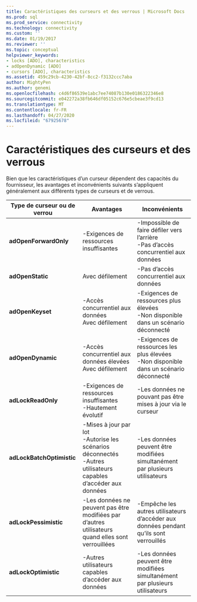```yaml
---
title: Caractéristiques des curseurs et des verrous | Microsoft Docs
ms.prod: sql
ms.prod_service: connectivity
ms.technology: connectivity
ms.custom: ''
ms.date: 01/19/2017
ms.reviewer: ''
ms.topic: conceptual
helpviewer_keywords:
- locks [ADO], characteristics
- adOpenDynamic [ADO]
- cursors [ADO], characteristics
ms.assetid: 459c29cb-4230-42bf-8cc2-f3132ccc7aba
author: MightyPen
ms.author: genemi
ms.openlocfilehash: c4d6f86539e1abc7ee74087b130e0186322346e8
ms.sourcegitcommit: e042272a38fb646df05152c676e5cbeae3f9cd13
ms.translationtype: MT
ms.contentlocale: fr-FR
ms.lasthandoff: 04/27/2020
ms.locfileid: "67925678"
---
```

# <a name="cursor-and-lock-characteristics"></a>Caractéristiques des curseurs et des verrous
Bien que les caractéristiques d’un curseur dépendent des capacités du fournisseur, les avantages et inconvénients suivants s’appliquent généralement aux différents types de curseurs et de verrous.  
  
|Type de curseur ou de verrou|Avantages|Inconvénients|  
|-------------------------|----------------|-------------------|  
|**adOpenForwardOnly**|-Exigences de ressources insuffisantes|-Impossible de faire défiler vers l’arrière<br />-Pas d’accès concurrentiel aux données|  
|**adOpenStatic**|Avec défilement|-Pas d’accès concurrentiel aux données|  
|**adOpenKeyset**|-Accès concurrentiel aux données<br />Avec défilement|-Exigences de ressources plus élevées<br />-Non disponible dans un scénario déconnecté|  
|**adOpenDynamic**|-Accès concurrentiel aux données élevées<br />Avec défilement|-Exigences de ressources les plus élevées<br />-Non disponible dans un scénario déconnecté|  
|**adLockReadOnly**|-Exigences de ressources insuffisantes<br />-Hautement évolutif|-Les données ne pouvant pas être mises à jour via le curseur|  
|**adLockBatchOptimistic**|-Mises à jour par lot<br />-Autorise les scénarios déconnectés<br />-Autres utilisateurs capables d’accéder aux données|-Les données peuvent être modifiées simultanément par plusieurs utilisateurs|  
|**adLockPessimistic**|-Les données ne peuvent pas être modifiées par d’autres utilisateurs quand elles sont verrouillées|-Empêche les autres utilisateurs d’accéder aux données pendant qu’ils sont verrouillés|  
|**adLockOptimistic**|-Autres utilisateurs capables d’accéder aux données|-Les données peuvent être modifiées simultanément par plusieurs utilisateurs|

